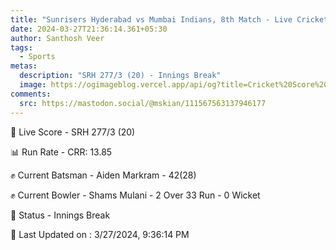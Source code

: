 ```yaml
---
title: "Sunrisers Hyderabad vs Mumbai Indians, 8th Match - Live Cricket Score"
date: 2024-03-27T21:36:14.361+05:30
author: Santhosh Veer
tags:
  - Sports
metas:
  description: "SRH 277/3 (20) - Innings Break"
  image: https://ogimageblog.vercel.app/api/og?title=Cricket%20Score%20%F0%9F%8F%8F
comments:
  src: https://mastodon.social/@mskian/111567563137946177
---
```


🔴 Live Score - SRH 277/3 (20)  

📊 Run Rate - CRR: 13.85  

✊ Current Batsman - Aiden Markram - 42(28)  

✊ Current Bowler - Shams Mulani - 2 Over 33 Run - 0 Wicket  

📑 Status - Innings Break

<!--more-->

📝 Last Updated on : 3/27/2024, 9:36:14 PM
